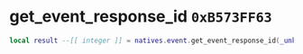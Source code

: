 # get_event_response_id `0xB573FF63`

```lua
local result --[[ integer ]] = natives.event.get_event_response_id(_unk0 --[[ integer ]])
```